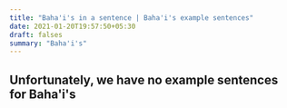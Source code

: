 ```yaml
---
title: "Baha'i's in a sentence | Baha'i's example sentences"
date: 2021-01-20T19:57:50+05:30
draft: falses
summary: "Baha'i's"
---
```

## Unfortunately, we have no example sentences for Baha'i's                 
